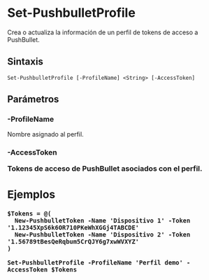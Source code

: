 # Set-PushbulletProfile

Crea o actualiza la información de un perfil de tokens de acceso a PushBullet.

## Sintaxis

```
Set-PushbulletProfile [-ProfileName] <String> [-AccessToken]
```

## Parámetros

### -ProfileName <String>

Nombre asignado al perfil.

### -AccessToken <Object>


Tokens de acceso de PushBullet asociados con el perfil.

## Ejemplos
```
$Tokens = @(
  New-PushbulletToken -Name 'Dispositivo 1' -Token '1.12345XpS6k6OR710PKeWhXGGj4TABCDE'
  New-PushbulletToken -Name 'Dispositivo 2' -Token '1.56789tBesQeRqbum5CrQJY6g7xwWVXYZ'
)

Set-PushbulletProfile -ProfileName 'Perfil demo' -AccessToken $Tokens
```
